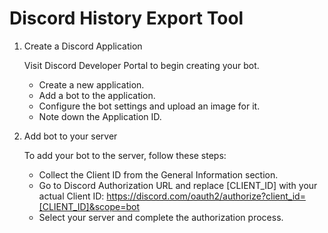 # Discord History Export Tool

1. Create a Discord Application

   Visit Discord Developer Portal to begin creating your bot.

    - Create a new application.
    - Add a bot to the application.
    - Configure the bot settings and upload an image for it.
    - Note down the Application ID.

2. Add bot to your server

   To add your bot to the server, follow these steps:

    - Collect the Client ID from the General Information section.
    - Go to Discord Authorization URL and replace [CLIENT_ID] with your actual Client
      ID: https://discord.com/oauth2/authorize?client_id=[CLIENT_ID]&scope=bot
    - Select your server and complete the authorization process.